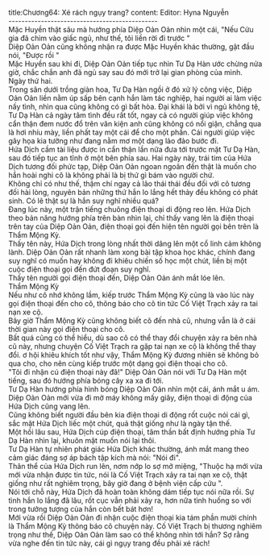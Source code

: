 title:Chương64: Xé rách ngụy trang?
content:
Editor: Hyna Nguyễn<br>----------------------------------------------<br>Mặc Huyền thật sâu mà hướng phía Diệp Oản Oản nhìn một cái, "Nếu Cửu gia đã chìm vào giấc ngủ, như thế, tôi liền rời đi trước "<br>Diệp Oản Oản cũng không nhận ra được Mặc Huyền khác thường, gật đầu nói, "Được rồi "<br>Mặc Huyền sau khi đi, Diệp Oản Oản tiếp tục nhìn Tư Dạ Hàn ước chừng nửa giờ, chắc chắn anh đã ngủ say sau đó mới trở lại gian phòng của mình.<br>Ngày thứ hai.<br>Trong sân dưới trồng giàn hoa, Tư Dạ Hàn ngồi ở đó xử lý công việc, Diệp Oản Oản liền nằm úp sấp bên cạnh hắn làm tác nghiệp, hai người ai làm việc nấy tình, nhìn qua cũng không có gì bất hòa. Đại khái là bởi vì ngủ không tệ, Tư Dạ Hàn cả ngày tâm tình đều rất tốt, ngay cả có người giúp việc không cẩn thận đem nước đổ trên văn kiện anh cũng không có nổi giận, chẳng qua là hơi nhíu mày, liền phất tay một cái để cho một phần. Cái người giúp việc gây họa kia tưởng như đang nằm mơ một dạng lảo đảo bước đi.<br>Hứa Dịch cầm tài liệu được in cẩn thận lần nữa đưa tới trước mặt Tư Dạ Hàn, sau đó tiếp tục an tĩnh ở một bên phía sau. Hai ngày này, trái tim của Hứa Dịch tương đối phức tạp, Diệp Oản Oản ngoan ngoãn đến thật là muốn cho hắn hoài nghi cô là không phải là bị thứ gì bám vào người chứ.<br>Không chỉ có như thế, thậm chí ngay cả lão thái thái đều đối với cô tương đối hài lòng, nguyên bản những thứ hắn lo lắng hết thảy đều không có phát sinh. Có lẽ thật sự là hắn suy nghĩ nhiều quá?<br>Đang lúc này, một trận tiếng chuông điện thoại di động reo lên. Hứa Dịch theo bản năng hướng phía trên bàn nhìn lại, chỉ thấy vang lên là điện thoại trên tay của Diệp Oản Oản, điện thoại gọi đến hiện tên người gọi bên trên là Thẩm Mộng Kỳ.<br>Thấy tên này, Hứa Dịch trong lòng nhất thời dâng lên một cổ linh cảm không lành. Diệp Oản Oản rất nhanh làm xong bài tập khoa học khác, chính đang suy nghĩ có muốn hay không đi khiêu chiến số học một chút, liền bị một cuộc điện thoại gọi đến đứt đoạn suy nghĩ.<br>Thấy tên người gọi điện thoại đến, Diệp Oản Oản ánh mắt lóe lên.<br>Thẩm Mộng Kỳ<br>Nếu như cô nhớ không lầm, kiếp trước Thẩm Mộng Kỳ cũng là vào lúc này gọi điện thoại đến cho cô, thông báo cho cô tin tức Cố Việt Trạch xảy ra tai nạn xe cộ.<br>Bây giờ Thẩm Mộng Kỳ cũng không biết cô đến nhà cũ, nhưng vẫn là ở cái thời gian này gọi điện thoại cho cô.<br>Bất quá cũng có thể hiểu, dù sao cô có thể thay đổi chuyện xảy ra bên nhà cũ này, nhưng chuyện Cố Việt Trạch ra gặp tai nạn xe cộ là không thể thay đổi. ơ hội khiêu khích tốt như vậy, Thẩm Mộng Kỳ đương nhiên sẽ không bỏ qua cho, cho nên cùng kiếp trước một dạng gọi điện thoại cho cô.<br>"Tôi đi nhận cú điện thoại này đã!" Diệp Oản Oản nói với Tư Dạ Hàn một tiếng, sau đó hướng phía bóng cây xa xa đi tới.<br>Tư Dạ Hàn hướng phía hình bóng Diệp Oản Oản nhìn một cái, ánh mắt u ám.<br>Diệp Oản Oản mới vừa đi mở máy không mấy giây, điện thoại di động của Hứa Dịch cũng vang lên.<br>Cũng không biết người đầu bên kia điện thoại di động rốt cuộc nói cái gì, sắc mặt Hứa Dịch liếc một chút, quả thật giống như là ngày tận thế.<br>Một hồi lâu sau, Hứa Dịch cúp điện thoại, tâm thần bất định hướng phía Tư Dạ Hàn nhìn lại, khuôn mặt muốn nói lại thôi.<br>Tư Dạ Hàn tự nhiên phát giác Hứa Dịch khác thường, ánh mắt mang theo cảm giác đáng sợ áp bách tập kích mà nói: "Nói đi".<br>Thân thể của Hứa Dịch run lên, nơm nớp lo sợ mở miệng, "Thuộc hạ mới vừa mới vừa nhận được tin tức, nói là Cố Việt Trạch xảy ra tai nạn xe cộ, thật giống như rất nghiêm trọng, bây giờ đang ở bệnh viện cấp cứu ".<br>Nói tới chỗ này, Hứa Dịch đã hoàn toàn không dám tiếp tục nói nữa rồi. Sự tình hắn lo lắng đã lâu, rốt cục vẫn phải xảy ra, hơn nữa tình huống so với trong tưởng tượng của hắn còn bết bát hơn!<br>Mới vừa rồi Diệp Oản Oản đi nhận cuộc điện thoại kia tám phần mười chính là Thẩm Mộng Kỳ thông báo cô chuyện này. Cố Việt Trạch bị thương nghiêm trọng như thế, Diệp Oản Oản làm sao có thể không nhìn tới hắn? Sợ rằng vừa nghe đến tin tức này, cái gì ngụy trang đều phải xé rách!